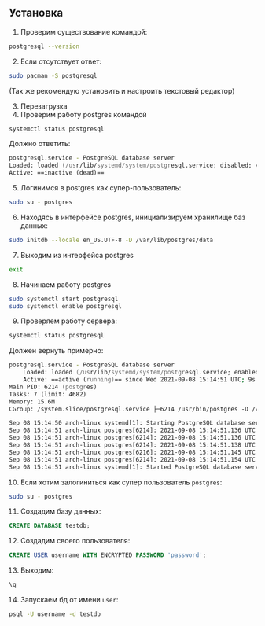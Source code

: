 ## Установка
1. Проверим существование командой:

```zsh
postgresql --version
```

2. Если отсутствует ответ:

```zsh
sudo pacman -S postgresql
```

(Так же рекомендую установить и настроить текстовый редактор)

3. Перезагрузка
4. Проверим работу postgres командой
```zsh
systemctl status postgresql
```

Должно ответить:

```zsh
postgresql.service - PostgreSQL database server
Loaded: loaded (/usr/lib/systemd/system/postgresql.service; disabled; vendor preset: disabled)
Active: ==inactive (dead)==
```

5. Логинимся в postgres как супер-пользователь:
```zsh
sudo su - postgres
```

6. Находясь в интерфейсе postgres, инициализируем хранилище баз данных:
```zsh
sudo initdb --locale en_US.UTF-8 -D /var/lib/postgres/data
```

7. Выходим из интерфейса postgres 
```zsh
exit
```

8. Начинаем работу postgres
```zsh
sudo systemctl start postgresql
sudo systemctl enable postgresql
```

9. Проверяем работу сервера:
```zsh
systemctl status postgresql
```

Должен вернуть примерно:
```zsh
postgresql.service - PostgreSQL database server 
	Loaded: loaded (/usr/lib/systemd/system/postgresql.service; enabled; vendor preset: disabled)
	Active: ==active (running)== since Wed 2021-09-08 15:14:51 UTC; 9s ago
Main PID: 6214 (postgres)
Tasks: 7 (limit: 4682)
Memory: 15.6M
CGroup: /system.slice/postgresql.service ├─6214 /usr/bin/postgres -D /var/lib/postgres/data ├─6217 "postgres: checkpointer " "" "" "" "" "" "" "" "" "" "" "" "" "" "" "" "" "" "" "" "" ├─6218 "postgres: background writer " "" "" "" "" "" "" "" "" "" "" "" "" "" "" "" ├─6219 "postgres: walwriter " "" "" "" "" "" "" "" "" "" "" "" "" "" "" "" "" "" "" "" "" "" "" "" ├─6220 "postgres: autovacuum launcher " "" "" "" "" "" "" "" "" "" "" "" "" "" ├─6221 "postgres: stats collector " "" "" "" "" "" "" "" "" "" "" "" "" "" "" "" "" "" └─6222 "postgres: logical replication launcher " "" "" "" "" 

Sep 08 15:14:50 arch-linux systemd[1]: Starting PostgreSQL database server... Sep 08 15:14:51 arch-linux postgres[6214]: 2021-09-08 15:14:51.132 UTC [6214] LOG: starting PostgreSQL 13.3 on x86_64-pc-linux-gnu, compiled by gcc (GCC) 11.1.0, 64-bit
Sep 08 15:14:51 arch-linux postgres[6214]: 2021-09-08 15:14:51.136 UTC [6214] LOG: listening on IPv6 address "::1", port 5432
Sep 08 15:14:51 arch-linux postgres[6214]: 2021-09-08 15:14:51.136 UTC [6214] LOG: listening on IPv4 address "127.0.0.1", port 5432
Sep 08 15:14:51 arch-linux postgres[6214]: 2021-09-08 15:14:51.138 UTC [6214] LOG: listening on Unix socket "/run/postgresql/.s.PGSQL.5432"
Sep 08 15:14:51 arch-linux postgres[6216]: 2021-09-08 15:14:51.145 UTC [6216] LOG: database system was shut down at 2021-09-08 15:14:30 UTC
Sep 08 15:14:51 arch-linux postgres[6214]: 2021-09-08 15:14:51.154 UTC [6214] LOG: database system is ready to accept connections
Sep 08 15:14:51 arch-linux systemd[1]: Started PostgreSQL database server.
```

10. Если хотим залогиниться как супер пользователь `postgres`:
```zsh
sudo su - postgres
```

11. Создадим базу данных:
```sql
CREATE DATABASE testdb;
```

12. Создадим своего пользователя:
```sql
CREATE USER username WITH ENCRYPTED PASSWORD 'password';
```

13. Выходим:
```zsh
\q
```

14. Запускаем бд от имени `user`:
```zsh
psql -U username -d testdb
```

